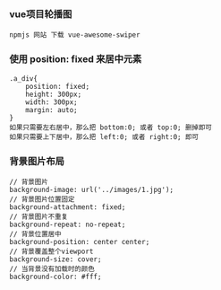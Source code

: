 ### vue项目轮播图
```
npmjs 网站 下载 vue-awesome-swiper
```
### 使用 position: fixed 来居中元素
```
.a_div{
    position: fixed;
    height: 300px;
    width: 300px;
    margin: auto;
}
如果只需要左右居中，那么把 bottom:0; 或者 top:0; 删掉即可
如果只需要上下居中，那么把 left:0; 或者 right:0; 即可
```
### 背景图片布局
```
// 背景图片
background-image: url('../images/1.jpg');
// 背景图片位置固定
background-attachment: fixed;
// 背景图片不重复
background-repeat: no-repeat;
// 背景位置居中
background-position: center center;
// 背景覆盖整个viewport
background-size: cover;
// 当背景没有加载时的颜色
background-color: #fff;
```





